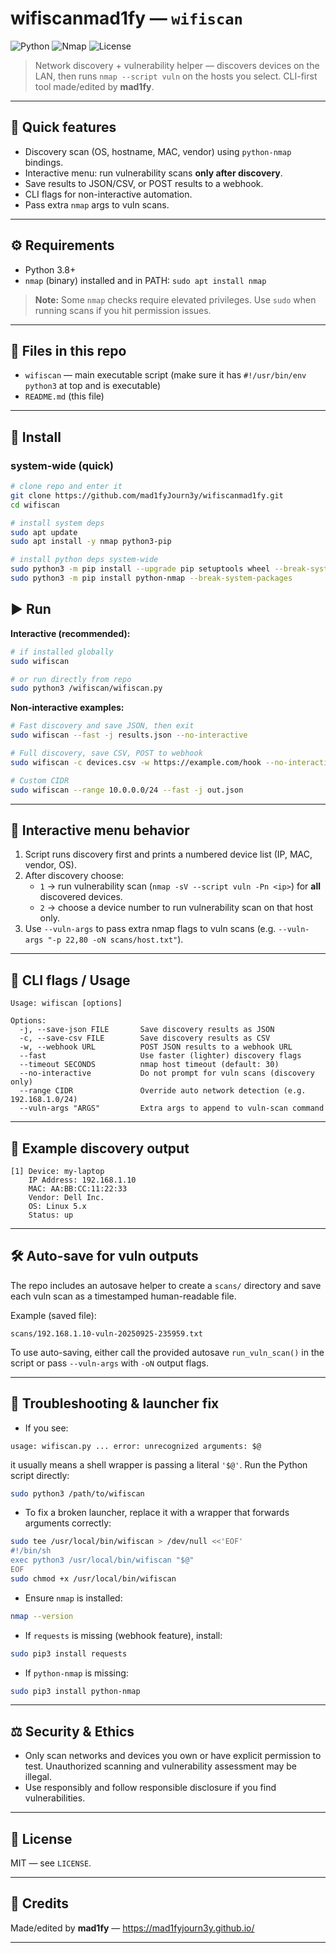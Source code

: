 #    wifiscanmad1fy — `wifiscan`

![Python](https://img.shields.io/badge/python-3.8%2B-blue.svg)
![Nmap](https://img.shields.io/badge/nmap-required-red.svg)
![License](https://img.shields.io/badge/license-MIT-green.svg)

> Network discovery + vulnerability helper — discovers devices on the LAN, then runs `nmap --script vuln` on the hosts you select. CLI-first tool made/edited by **mad1fy**.

---

## 🧩 Quick features
- Discovery scan (OS, hostname, MAC, vendor) using `python-nmap` bindings.
- Interactive menu: run vulnerability scans **only after discovery**.
- Save results to JSON/CSV, or POST results to a webhook.
- CLI flags for non-interactive automation.
- Pass extra `nmap` args to vuln scans.

---

## ⚙️ Requirements
- Python 3.8+
- `nmap` (binary) installed and in PATH: `sudo apt install nmap`
> **Note:** Some `nmap` checks require elevated privileges. Use `sudo` when running scans if you hit permission issues.

---

## 📁 Files in this repo
- `wifiscan` — main executable script (make sure it has `#!/usr/bin/env python3` at top and is executable)
- `README.md` (this file)

---

## 💾 Install

### system-wide (quick)

```bash
# clone repo and enter it
git clone https://github.com/mad1fyJourn3y/wifiscanmad1fy.git
cd wifiscan

# install system deps
sudo apt update
sudo apt install -y nmap python3-pip

# install python deps system-wide
sudo python3 -m pip install --upgrade pip setuptools wheel --break-system-packages
sudo python3 -m pip install python-nmap --break-system-packages
```


## ▶️ Run

**Interactive (recommended):**

```bash
# if installed globally
sudo wifiscan

# or run directly from repo
sudo python3 /wifiscan/wifiscan.py
```

**Non-interactive examples:**

```bash
# Fast discovery and save JSON, then exit
sudo wifiscan --fast -j results.json --no-interactive

# Full discovery, save CSV, POST to webhook
sudo wifiscan -c devices.csv -w https://example.com/hook --no-interactive

# Custom CIDR
sudo wifiscan --range 10.0.0.0/24 --fast -j out.json
```

---

## 🧭 Interactive menu behavior
1. Script runs discovery first and prints a numbered device list (IP, MAC, vendor, OS).
2. After discovery choose:
   - `1` → run vulnerability scan (`nmap -sV --script vuln -Pn <ip>`) for **all** discovered devices.
   - `2` → choose a device number to run vulnerability scan on that host only.
3. Use `--vuln-args` to pass extra nmap flags to vuln scans (e.g. `--vuln-args "-p 22,80 -oN scans/host.txt"`).

---

## 🔧 CLI flags / Usage
```
Usage: wifiscan [options]

Options:
  -j, --save-json FILE       Save discovery results as JSON
  -c, --save-csv FILE        Save discovery results as CSV
  -w, --webhook URL          POST JSON results to a webhook URL
  --fast                     Use faster (lighter) discovery flags
  --timeout SECONDS          nmap host timeout (default: 30)
  --no-interactive           Do not prompt for vuln scans (discovery only)
  --range CIDR               Override auto network detection (e.g. 192.168.1.0/24)
  --vuln-args "ARGS"         Extra args to append to vuln-scan command
```
---

## 🧾 Example discovery output
```text
[1] Device: my-laptop
    IP Address: 192.168.1.10
    MAC: AA:BB:CC:11:22:33
    Vendor: Dell Inc.
    OS: Linux 5.x
    Status: up
```

---

## 🛠️ Auto-save for vuln outputs
The repo includes an autosave helper to create a `scans/` directory and save each vuln scan as a timestamped human-readable file.

Example (saved file):
```
scans/192.168.1.10-vuln-20250925-235959.txt
```

To use auto-saving, either call the provided autosave `run_vuln_scan()` in the script or pass `--vuln-args` with `-oN` output flags.

---

## 🧾 Troubleshooting & launcher fix
- If you see:
```
usage: wifiscan.py ... error: unrecognized arguments: $@
```
it usually means a shell wrapper is passing a literal `'$@'`. Run the Python script directly:
```bash
sudo python3 /path/to/wifiscan
```

- To fix a broken launcher, replace it with a wrapper that forwards arguments correctly:
```bash
sudo tee /usr/local/bin/wifiscan > /dev/null <<'EOF'
#!/bin/sh
exec python3 /usr/local/bin/wifiscan "$@"
EOF
sudo chmod +x /usr/local/bin/wifiscan
```

- Ensure `nmap` is installed:
```bash
nmap --version
```

- If `requests` is missing (webhook feature), install:
```bash
sudo pip3 install requests
```

- If `python-nmap` is missing:
```bash
sudo pip3 install python-nmap
```

---

## ⚖️ Security & Ethics
- Only scan networks and devices you own or have explicit permission to test. Unauthorized scanning and vulnerability assessment may be illegal.
- Use responsibly and follow responsible disclosure if you find vulnerabilities.

---

## 📜 License
MIT — see `LICENSE`.

---

## 🙌 Credits
Made/edited by **mad1fy** — https://mad1fyjourn3y.github.io/

---
